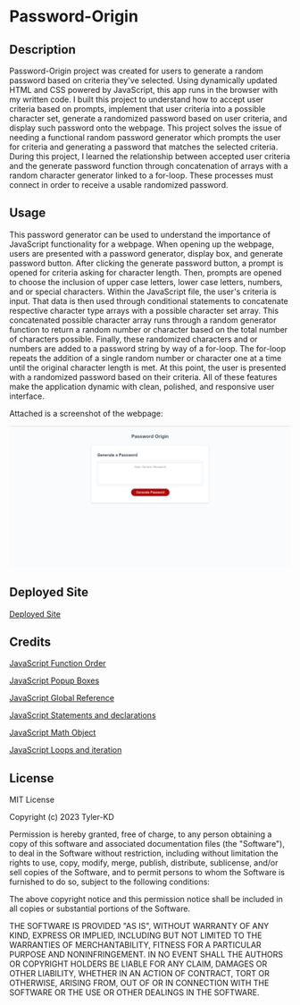 # Password-Origin

## Description

Password-Origin project was created for users to generate a random password based on criteria they've selected.  Using dynamically updated HTML and CSS powered by JavaScript, this app runs in the browser with my written code.  I built this project to understand how to accept user criteria based on prompts, implement that user criteria into a possible character set, generate a randomized password based on user criteria, and display such password onto the webpage.  This project solves the issue of needing a functional random password generator which prompts the user for criteria and generating a password that matches the selected criteria.  During this project, I learned the relationship between accepted user criteria and the generate password function through concatenation of arrays with a random character generator linked to a for-loop.  These processes must connect in order to receive a usable randomized password.

## Usage

This password generator can be used to understand the importance of JavaScript functionality for a webpage.  When opening up the webpage, users are presented with a password generator, display box, and generate password button.  After clicking the generate password button, a prompt is opened for criteria asking for character length.  Then, prompts are opened to choose the inclusion of upper case letters, lower case letters, numbers, and or special characters. Within the JavaScript file, the user's criteria is input.  That data is then used through conditional statements to concatenate respective character type arrays with a possible character set array.  This concatenated possible character array runs through a random generator function to return a random number or character based on the total number of characters possible.  Finally, these randomized characters and or numbers are added to a password string by way of a for-loop.  The for-loop repeats the addition of a single random number or character one at a time until the original character length is met.  At this point, the user is presented with a randomized password based on their criteria.  All of these features make the application dynamic with clean, polished, and responsive user interface.

Attached is a screenshot of the webpage:

![Password-Origin Screenshot](<assets/images/Screenshot (82).png>)

## Deployed Site

[Deployed Site](https://tyler-kd.github.io/Password-Origin/)

## Credits

[JavaScript Function Order](https://www.jsdiaries.com/does-javascript-function-order-matter/#:~:text=So%2C%20why%20exactly%20does%20JavaScript,functions%20in%20the%20outer%20scope)

[JavaScript Popup Boxes](https://www.w3schools.com/js/js_popup.asp)

[JavaScript Global Reference](https://www.w3schools.com/jsref/jsref_obj_global.asp)

[JavaScript Statements and declarations](https://developer.mozilla.org/en-US/docs/Web/JavaScript/Reference/Statements)

[JavaScript Math Object](https://www.w3schools.com/JS/js_math.asp)

[JavaScript Loops and iteration](https://developer.mozilla.org/en-US/docs/Web/JavaScript/Guide/Loops_and_iteration)

## License

MIT License

Copyright (c) 2023 Tyler-KD

Permission is hereby granted, free of charge, to any person obtaining a copy of this software and associated documentation files (the "Software"), to deal in the Software without restriction, including without limitation the rights to use, copy, modify, merge, publish, distribute, sublicense, and/or sell copies of the Software, and to permit persons to whom the Software is furnished to do so, subject to the following conditions:

The above copyright notice and this permission notice shall be included in all copies or substantial portions of the Software.

THE SOFTWARE IS PROVIDED "AS IS", WITHOUT WARRANTY OF ANY KIND, EXPRESS OR IMPLIED, INCLUDING BUT NOT LIMITED TO THE WARRANTIES OF MERCHANTABILITY, FITNESS FOR A PARTICULAR PURPOSE AND NONINFRINGEMENT. IN NO EVENT SHALL THE AUTHORS OR COPYRIGHT HOLDERS BE LIABLE FOR ANY CLAIM, DAMAGES OR OTHER LIABILITY, WHETHER IN AN ACTION OF CONTRACT, TORT OR OTHERWISE, ARISING FROM, OUT OF OR IN CONNECTION WITH THE SOFTWARE OR THE USE OR OTHER DEALINGS IN THE SOFTWARE.